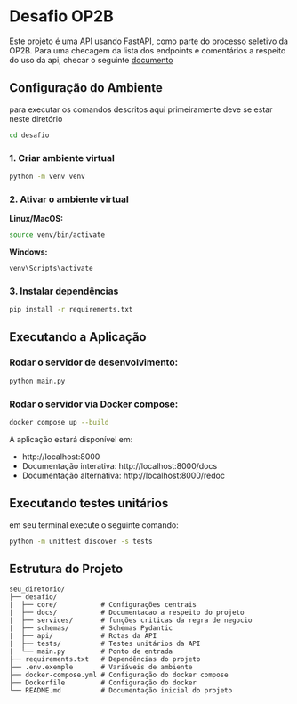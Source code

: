 # Desafio OP2B

Este projeto é uma API usando FastAPI, como parte do processo seletivo da OP2B. Para uma checagem da lista dos endpoints e comentários a respeito do uso da api, checar o seguinte [documento](docs/resolution.md)

## Configuração do Ambiente
para executar os comandos descritos aqui primeiramente deve se estar neste diretório
```bash
cd desafio
```

### 1. Criar ambiente virtual

```bash
python -m venv venv
```

### 2. Ativar o ambiente virtual

**Linux/MacOS:**
```bash
source venv/bin/activate
```

**Windows:**
```bash
venv\Scripts\activate
```

### 3. Instalar dependências

```bash
pip install -r requirements.txt
```

## Executando a Aplicação

### Rodar o servidor de desenvolvimento:

```bash
python main.py
```

### Rodar o servidor via Docker compose:

```bash
docker compose up --build
```


A aplicação estará disponível em:
- http://localhost:8000
- Documentação interativa: http://localhost:8000/docs
- Documentação alternativa: http://localhost:8000/redoc


## Executando testes unitários

em seu terminal execute o seguinte comando:


```bash
python -m unittest discover -s tests 
```


## Estrutura do Projeto

```
seu_diretorio/
├── desafio/
|  ├── core/           # Configurações centrais
|  ├── docs/           # Documentacao a respeito do projeto
|  ├── services/       # funções criticas da regra de negocio
|  ├── schemas/        # Schemas Pydantic
|  ├── api/            # Rotas da API
|  ├── tests/          # Testes unitários da API
|  └── main.py         # Ponto de entrada
├── requirements.txt   # Dependências do projeto
├── .env.exemple       # Variáveis de ambiente
├── docker-compose.yml # Configuração do docker compose
├── Dockerfile         # Configuração do docker
└── README.md          # Documentação inicial do projeto
```